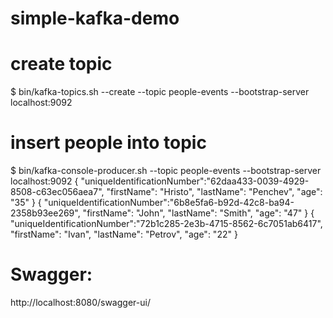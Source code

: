 # simple-kafka-demo

# create topic

$ bin/kafka-topics.sh --create --topic people-events --bootstrap-server localhost:9092

# insert people into topic

$ bin/kafka-console-producer.sh --topic people-events --bootstrap-server localhost:9092
{ "uniqueIdentificationNumber":"62daa433-0039-4929-8508-c63ec056aea7", "firstName": "Hristo", "lastName": "Penchev", "age": "35" }
{ "uniqueIdentificationNumber":"6b8e5fa6-b92d-42c8-ba94-2358b93ee269", "firstName": "John", "lastName": "Smith", "age": "47" }
{ "uniqueIdentificationNumber":"72b1c285-2e3b-4715-8562-6c7051ab6417", "firstName": "Ivan", "lastName": "Petrov", "age": "22" }

# Swagger:
http://localhost:8080/swagger-ui/